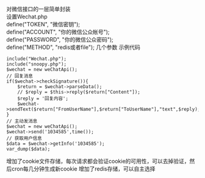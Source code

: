 对微信接口的一层简单封装  
设置Wechat.php  
	define("TOKEN", "微信密钥");  
	define("ACCOUNT", "你的微信公众帐号");  
	define("PASSWORD", "你的微信公众密码");  
	define("METHOD", "redis或者file");
几个参数
示例代码

	include("Wechat.php");
	include("snoopy.php");
	$wechat = new weChatApi();
	// 回复消息
	if($wechat->checkSignature()){
		$return = $wechat->parseData();
		// $reply = $this->reply($return["Content"]);
		$reply = '回复内容';
		$wechat->sendText($return["FromUserName"],$return["ToUserName"],"text",$reply);
	}
	// 主动发消息
	$wechat = new weChatApi();
	$wechat->send('1034585',time());
	// 获取用户信息
	$data = $wechat->getInfo('1034585');
	var_dump($data);
增加了cookie文件存储，每次请求都会验证cookie的可用性，可以去掉验证，然后cron每几分钟生成新cookie
增加了redis存储，可以自主选择